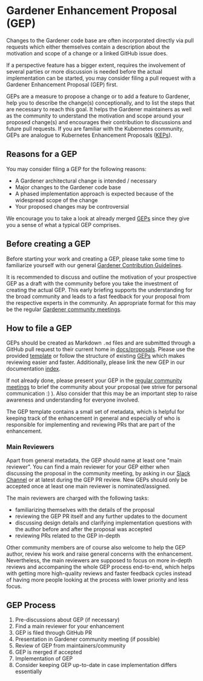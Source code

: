 # Gardener Enhancement Proposal (GEP)

Changes to the Gardener code base are often incorporated directly via pull requests which either themselves contain a description about the motivation and scope of a change or a linked GitHub issue does.

If a perspective feature has a bigger extent, requires the involvement of several parties or more discussion is needed before the actual implementation can be started, you may consider filing a pull request with a Gardener Enhancement Proposal (GEP) first.

GEPs are a measure to propose a change or to add a feature to Gardener, help you to describe the change(s) conceptionally, and to list the steps that are necessary to reach this goal. It helps the Gardener maintainers as well as the community to understand the motivation and scope around your proposed change(s) and encourages their contribution to discussions and future pull requests. If you are familiar with the Kubernetes community, GEPs are analogue to Kubernetes Enhancement Proposals ([KEPs]( https://github.com/kubernetes/enhancements/tree/master/keps)).

## Reasons for a GEP

You may consider filing a GEP for the following reasons:
-	A Gardener architectural change is intended / necessary
-	Major changes to the Gardener code base
-	A phased implementation approach is expected because of the widespread scope of the change
-	Your proposed changes may be controversial

We encourage you to take a look at already merged [GEPs](https://github.com/gardener/gardener/tree/master/docs/proposals) since they give you a sense of what a typical GEP comprises.

## Before creating a GEP

Before starting your work and creating a GEP, please take some time to familiarize yourself with our
general [Gardener Contribution Guidelines](https://gardener.cloud/docs/contribute/).

It is recommended to discuss and outline the motivation of your prospective GEP as a draft with the community before you take the investment of creating the actual GEP. This early briefing supports the understanding for the broad community and leads to a fast feedback for your proposal from the respective experts in the community.
An appropriate format for this may be the regular [Gardener community meetings](https://gardener.cloud/docs/contribute/#bi-weekly-meetings).

## How to file a GEP

GEPs should be created as Markdown `.md` files and are submitted through a GitHub pull request to their current home in [docs/proposals](https://github.com/gardener/gardener/tree/master/docs/proposals). Please use the provided [template](./00-template.md) or follow the structure of existing [GEPs]( https://github.com/gardener/gardener/tree/master/docs/proposals) which makes reviewing easier and faster. Additionally, please link the new GEP in our documentation [index](../README.md#Proposals).

If not already done, please present your GEP in the [regular community meetings](https://gardener.cloud/docs/contribute/#bi-weekly-meetings) to brief the community about your proposal (we strive for personal communication :) ). Also consider that this may be an important step to raise awareness and understanding for everyone involved.

The GEP template contains a small set of metadata, which is helpful for keeping track of the enhancement
in general and especially of who is responsible for implementing and reviewing PRs that are part of
the enhancement.

### Main Reviewers

Apart from general metadata, the GEP should name at least one "main reviewer".
You can find a main reviewer for your GEP either when discussing the proposal in the community meeting, by asking in our
[Slack Channel](https://gardener.cloud/docs/contribute/#slack-channel) or at latest during the GEP PR review.
New GEPs should only be accepted once at least one main reviewer is nominated/assigned. 

The main reviewers are charged with the following tasks:

- familiarizing themselves with the details of the proposal
- reviewing the GEP PR itself and any further updates to the document
- discussing design details and clarifying implementation questions with the author before and after
 the proposal was accepted
- reviewing PRs related to the GEP in-depth

Other community members are of course also welcome to help the GEP author, review his work and raise
general concerns with the enhancement. Nevertheless, the main reviewers are supposed to focus on more
in-depth reviews and accompaning the whole GEP process end-to-end, which helps with getting more
high-quality reviews and faster feedback cycles instead of having more people looking at the process
with lower priority and less focus.

## GEP Process

1. Pre-discussions about GEP (if necessary)
1. Find a main reviewer for your enhancement
1. GEP is filed through GitHub PR
1. Presentation in Gardener community meeting (if possible)
1. Review of GEP from maintainers/community
1. GEP is merged if accepted
1. Implementation of GEP
1. Consider keeping GEP up-to-date in case implementation differs essentially
